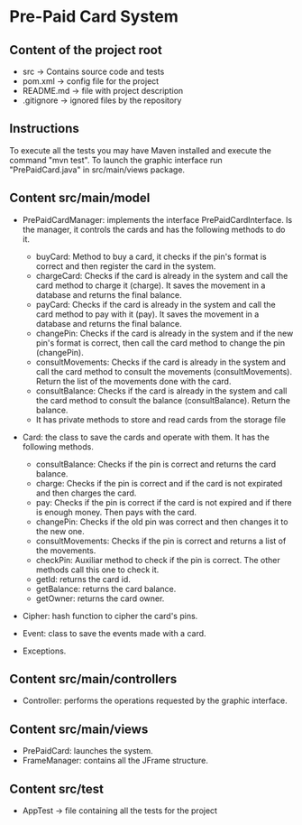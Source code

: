 # **Pre-Paid Card System**

## **Content of the project root**
- src -> Contains source code and tests
- pom.xml -> config file for the project
- README.md -> file with project description
- .gitignore -> ignored files by the repository

## **Instructions**

To execute all the tests you may have Maven installed and execute the command "mvn test".
To launch the graphic interface run "PrePaidCard.java" in src/main/views package.

## **Content src/main/model**
- PrePaidCardManager: implements the interface PrePaidCardInterface. Is the manager, it controls the cards and has the following methods to do it.

  * buyCard: Method to buy a card, it checks if the pin's format is correct and then register the card in the system.
  * chargeCard: Checks if the card is already in the system and call the card method to charge it (charge). It saves the movement in a database and returns the final balance.
  * payCard: Checks if the card is already in the system and call the card method to pay with it (pay). It saves the movement in a database and returns the final balance.
  * changePin: Checks if the card is already in the system and if the new pin's format is correct, then call the card method to change the pin (changePin).
  * consultMovements:  Checks if the card is already in the system and call the card method to consult the movements (consultMovements). Return the list of the movements done with the card.
  * consultBalance: Checks if the card is already in the system and call the card method to consult the balance (consultBalance). Return the balance.
  * It has private methods to store and read cards from the storage file


- Card: the class to save the cards and operate with them. It has the following methods.

  * consultBalance: Checks if the pin is correct and returns the card balance.
  * charge: Checks if the pin is correct and if the card is not expirated and then charges the card.
  * pay: Checks if the pin is correct if the card is not expired and if there is enough money. Then pays with the card.
  * changePin: Checks if the old pin was correct and then changes it to the new one.
  * consultMovements: Checks if the pin is correct and returns a list of the movements.
  * checkPin: Auxiliar method to check if the pin is correct. The other methods call this one to check it.
  * getId: returns the card id.
  * getBalance: returns the card balance.
  * getOwner: returns the card owner.
  
  
- Cipher: hash function to cipher the card's pins.

- Event: class to save the events made with a card.

- Exceptions.

## **Content src/main/controllers**

- Controller: performs the operations requested by the graphic interface.

## **Content src/main/views**

- PrePaidCard: launches the system.
- FrameManager: contains all the JFrame structure.


## **Content src/test**
- AppTest -> file containing all the tests for the project
